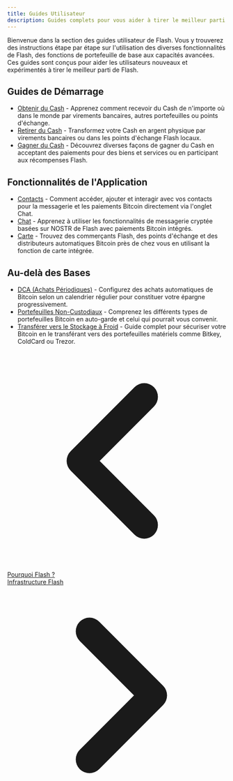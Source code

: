 ```yaml
---
title: Guides Utilisateur
description: Guides complets pour vous aider à tirer le meilleur parti des fonctionnalités et capacités de Flash.
---
```


Bienvenue dans la section des guides utilisateur de Flash. Vous y trouverez des instructions étape par étape sur l'utilisation des diverses fonctionnalités de Flash, des fonctions de portefeuille de base aux capacités avancées. Ces guides sont conçus pour aider les utilisateurs nouveaux et expérimentés à tirer le meilleur parti de Flash.

## Guides de Démarrage

- [Obtenir du Cash](guides/get-cash) - Apprenez comment recevoir du Cash de n'importe où dans le monde par virements bancaires, autres portefeuilles ou points d'échange.
- [Retirer du Cash](guides/cash-out) - Transformez votre Cash en argent physique par virements bancaires ou dans les points d'échange Flash locaux.
- [Gagner du Cash](guides/earn) - Découvrez diverses façons de gagner du Cash en acceptant des paiements pour des biens et services ou en participant aux récompenses Flash.

## Fonctionnalités de l'Application

- [Contacts](guides/contacts) - Comment accéder, ajouter et interagir avec vos contacts pour la messagerie et les paiements Bitcoin directement via l'onglet Chat.
- [Chat](guides/chat) - Apprenez à utiliser les fonctionnalités de messagerie cryptée basées sur NOSTR de Flash avec paiements Bitcoin intégrés.
- [Carte](guides/map) - Trouvez des commerçants Flash, des points d'échange et des distributeurs automatiques Bitcoin près de chez vous en utilisant la fonction de carte intégrée.

## Au-delà des Bases

- [DCA (Achats Périodiques)](guides/dca) - Configurez des achats automatiques de Bitcoin selon un calendrier régulier pour constituer votre épargne progressivement.
- [Portefeuilles Non-Custodiaux](guides/non-custodial-wallets) - Comprenez les différents types de portefeuilles Bitcoin en auto-garde et celui qui pourrait vous convenir.
- [Transférer vers le Stockage à Froid](guides/sweep-to-cold-storage) - Guide complet pour sécuriser votre Bitcoin en le transférant vers des portefeuilles matériels comme Bitkey, ColdCard ou Trezor.

<!-- Navigation links -->
<div class="flex justify-between items-center mt-8 pt-4 border-t border-zinc-200 dark:border-zinc-700">
  <div class="w-1/3 text-left">
    <a href="why-flash" class="inline-flex items-center bg-purple-600 hover:bg-purple-700 text-white rounded-md transition-colors px-4 py-2 text-sm font-medium shadow-sm hover:shadow-md">
      <svg xmlns="http://www.w3.org/2000/svg" class="h-6 w-6 mr-2" fill="none" viewBox="0 0 24 24" stroke="currentColor">
        <path stroke-linecap="round" stroke-linejoin="round" stroke-width="3" d="M15 19l-7-7 7-7" />
      </svg>
      Pourquoi Flash ?
    </a>
  </div>
  <div class="w-1/3 text-center">
    <!-- Optional center content -->
  </div>
  <div class="w-1/3 text-right">
    <a href="flash-infrastructure" class="inline-flex items-center bg-purple-600 hover:bg-purple-700 text-white rounded-md transition-colors px-4 py-2 text-sm font-medium shadow-sm hover:shadow-md">
      Infrastructure Flash
      <svg xmlns="http://www.w3.org/2000/svg" class="h-6 w-6 ml-2" fill="none" viewBox="0 0 24 24" stroke="currentColor">
        <path stroke-linecap="round" stroke-linejoin="round" stroke-width="3" d="M9 5l7 7-7 7" />
      </svg>
    </a>
  </div>
</div>